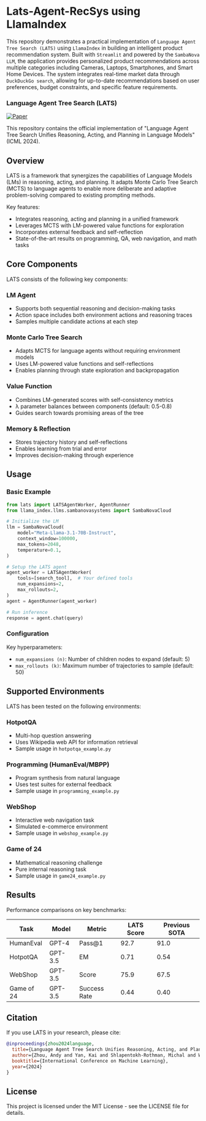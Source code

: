 # Lats-Agent-RecSys using LlamaIndex

This repository demonstrates a practical implementation of ``Language Agent Tree Search (LATS)`` using ``LlamaIndex`` in building an intelligent product recommendation system. Built with ``Streamlit`` and powered by the ``SambaNova LLM``, the application provides personalized product recommendations across multiple categories including Cameras, Laptops, Smartphones, and Smart Home Devices. The system integrates real-time market data through ``DuckDuckGo search``, allowing for up-to-date recommendations based on user preferences, budget constraints, and specific feature requirements. 

### Language Agent Tree Search (LATS)

[![Paper](https://img.shields.io/badge/paper-arxiv%202023-red)](https://arxiv.org/pdf/2310.04406)

This repository contains the official implementation of "Language Agent Tree Search Unifies Reasoning, Acting, and Planning in Language Models" (ICML 2024).

## Overview

LATS is a framework that synergizes the capabilities of Language Models (LMs) in reasoning, acting, and planning. It adapts Monte Carlo Tree Search (MCTS) to language agents to enable more deliberate and adaptive problem-solving compared to existing prompting methods.

Key features:
- Integrates reasoning, acting and planning in a unified framework
- Leverages MCTS with LM-powered value functions for exploration
- Incorporates external feedback and self-reflection
- State-of-the-art results on programming, QA, web navigation, and math tasks

## Core Components

LATS consists of the following key components:

### LM Agent
- Supports both sequential reasoning and decision-making tasks 
- Action space includes both environment actions and reasoning traces
- Samples multiple candidate actions at each step

### Monte Carlo Tree Search
- Adapts MCTS for language agents without requiring environment models
- Uses LM-powered value functions and self-reflections
- Enables planning through state exploration and backpropagation

### Value Function
- Combines LM-generated scores with self-consistency metrics
- λ parameter balances between components (default: 0.5-0.8)
- Guides search towards promising areas of the tree

### Memory & Reflection
- Stores trajectory history and self-reflections
- Enables learning from trial and error
- Improves decision-making through experience

## Usage

### Basic Example

```python
from lats import LATSAgentWorker, AgentRunner
from llama_index.llms.sambanovasystems import SambaNovaCloud

# Initialize the LM
llm = SambaNovaCloud(
    model="Meta-Llama-3.1-70B-Instruct",
    context_window=100000,
    max_tokens=2048,
    temperature=0.1,
)

# Setup the LATS agent
agent_worker = LATSAgentWorker(
    tools=[search_tool],  # Your defined tools
    num_expansions=2,
    max_rollouts=2,
)
agent = AgentRunner(agent_worker)

# Run inference
response = agent.chat(query)
```

### Configuration

Key hyperparameters:
- `num_expansions (n)`: Number of children nodes to expand (default: 5)
- `max_rollouts (k)`: Maximum number of trajectories to sample (default: 50)

## Supported Environments

LATS has been tested on the following environments:

### HotpotQA
- Multi-hop question answering
- Uses Wikipedia web API for information retrieval
- Sample usage in `hotpotqa_example.py`

### Programming (HumanEval/MBPP)
- Program synthesis from natural language
- Uses test suites for external feedback
- Sample usage in `programming_example.py`

### WebShop
- Interactive web navigation task
- Simulated e-commerce environment
- Sample usage in `webshop_example.py`

### Game of 24
- Mathematical reasoning challenge
- Pure internal reasoning task
- Sample usage in `game24_example.py`

## Results

Performance comparisons on key benchmarks:

| Task | Model | Metric | LATS Score | Previous SOTA |
|------|--------|---------|------------|---------------|
| HumanEval | GPT-4 | Pass@1 | 92.7 | 91.0 |
| HotpotQA | GPT-3.5 | EM | 0.71 | 0.54 |
| WebShop | GPT-3.5 | Score | 75.9 | 67.5 |
| Game of 24 | GPT-3.5 | Success Rate | 0.44 | 0.40 |

## Citation

If you use LATS in your research, please cite:

```bibtex
@inproceedings{zhou2024language,
  title={Language Agent Tree Search Unifies Reasoning, Acting, and Planning in Language Models},
  author={Zhou, Andy and Yan, Kai and Shlapentokh-Rothman, Michal and Wang, Haohan and Wang, Yu-Xiong},
  booktitle={International Conference on Machine Learning},
  year={2024}
}
```

## License

This project is licensed under the MIT License - see the LICENSE file for details.
